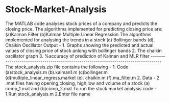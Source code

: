 # Stock-Market-Analysis
The MATLAB code analyses stock prices of a company and predicts the closing price. The algorithms implemented for predicting closing price are: (a)Kalman Filter   (b)Kalman Multiple Linear Regression  The algorithms implemented for analysing the trends in a stock (c) Bollinger bands (d). Chaikin Oscillator Output - 1. Graphs showing the predicted and actual values of  closing price of stock anlong with bollinger bands 2. The chaikin oscillator graph  3. %accuracy of prediction of Kalman and MLR filter ----------------------------------------------------------------------------------- The stock_analysis.zip file contains the following -  1. Code (a)stock_analysis.m (b).kalman1.m (c)bollinger.m (d)multiple_linear_regress.market (e). chaikin.m (f).ma_filter.m 2. Data - 2 .mat files having opening,closing, high,low and volume of a stock (a) comp_1.mat and (b)comp_2.mat  To run the stock market analysis code -   1.Run stock_analysis.m 2.Enter file name
